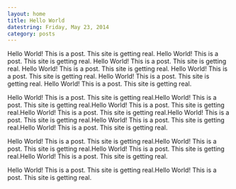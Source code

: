 ```yaml
---
layout: home
title: Hello World
datestring: Friday, May 23, 2014
category: posts
---
```


Hello World! This is a post. This site is getting real.
Hello World! This is a post. This site is getting real.
Hello World! This is a post. This site is getting real.
Hello World! This is a post. This site is getting real.
Hello World! This is a post. This site is getting real.
Hello World! This is a post. This site is getting real.
Hello World! This is a post. This site is getting real.

Hello World! This is a post. This site is getting real.Hello World! This is a post. This site is getting real.Hello World! This is a post. This site is getting real.Hello World! This is a post. This site is getting real.Hello World! This is a post. This site is getting real.Hello World! This is a post. This site is getting real.Hello World! This is a post. This site is getting real.

Hello World! This is a post. This site is getting real.Hello World! This is a post. This site is getting real.Hello World! This is a post. This site is getting real.Hello World! This is a post. This site is getting real.

Hello World! This is a post. This site is getting real.Hello World! This is a post. This site is getting real.